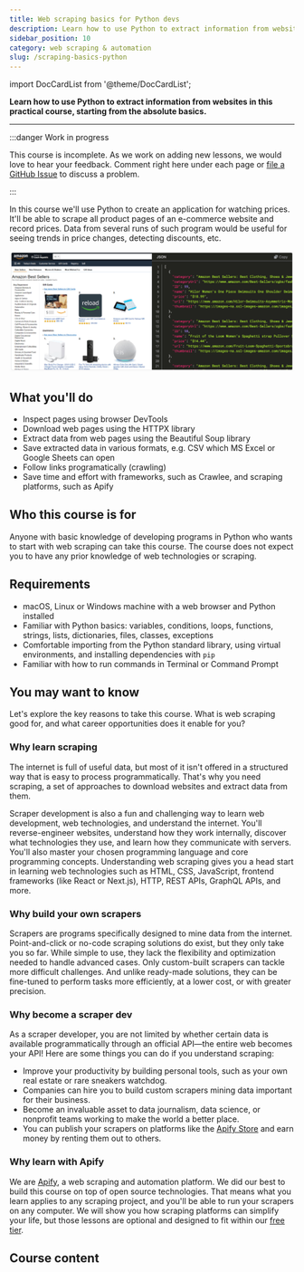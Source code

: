 ```yaml
---
title: Web scraping basics for Python devs
description: Learn how to use Python to extract information from websites in this practical course, starting from the absolute basics.
sidebar_position: 10
category: web scraping & automation
slug: /scraping-basics-python
---
```


import DocCardList from '@theme/DocCardList';

**Learn how to use Python to extract information from websites in this practical course, starting from the absolute basics.**

---

:::danger Work in progress

This course is incomplete. As we work on adding new lessons, we would love to hear your feedback. Comment right here under each page or [file a GitHub Issue](https://github.com/apify/apify-docs/issues) to discuss a problem.

:::

In this course we'll use Python to create an application for watching prices. It'll be able to scrape all product pages of an e-commerce website and record prices. Data from several runs of such program would be useful for seeing trends in price changes, detecting discounts, etc.

<!--
TODO image of warehouse with some CVS or JSON exported, similar to sources/academy/webscraping/scraping_basics_javascript/images/beginners-data-collection.png, which is for some reason the same as sources/academy/webscraping/scraping_basics_javascript/images/beginners-data-extraction.png
-->

![E-commerce listing on the left, JSON with data on the right](./images/scraping.png)

## What you'll do

- Inspect pages using browser DevTools
- Download web pages using the HTTPX library
- Extract data from web pages using the Beautiful Soup library
- Save extracted data in various formats, e.g. CSV which MS Excel or Google Sheets can open
- Follow links programatically (crawling)
- Save time and effort with frameworks, such as Crawlee, and scraping platforms, such as Apify

## Who this course is for

Anyone with basic knowledge of developing programs in Python who wants to start with web scraping can take this course. The course does not expect you to have any prior knowledge of web technologies or scraping.

## Requirements

- macOS, Linux or Windows machine with a web browser and Python installed
- Familiar with Python basics: variables, conditions, loops, functions, strings, lists, dictionaries, files, classes, exceptions
- Comfortable importing from the Python standard library, using virtual environments, and installing dependencies with `pip`
- Familiar with how to run commands in Terminal or Command Prompt

## You may want to know

Let's explore the key reasons to take this course. What is web scraping good for, and what career opportunities does it enable for you?

### Why learn scraping

The internet is full of useful data, but most of it isn't offered in a structured way that is easy to process programmatically. That's why you need scraping, a set of approaches to download websites and extract data from them.

Scraper development is also a fun and challenging way to learn web development, web technologies, and understand the internet. You'll reverse-engineer websites, understand how they work internally, discover what technologies they use, and learn how they communicate with servers. You'll also master your chosen programming language and core programming concepts. Understanding web scraping gives you a head start in learning web technologies such as HTML, CSS, JavaScript, frontend frameworks (like React or Next.js), HTTP, REST APIs, GraphQL APIs, and more.

### Why build your own scrapers

Scrapers are programs specifically designed to mine data from the internet. Point-and-click or no-code scraping solutions do exist, but they only take you so far. While simple to use, they lack the flexibility and optimization needed to handle advanced cases. Only custom-built scrapers can tackle more difficult challenges. And unlike ready-made solutions, they can be fine-tuned to perform tasks more efficiently, at a lower cost, or with greater precision.

### Why become a scraper dev

As a scraper developer, you are not limited by whether certain data is available programmatically through an official API—the entire web becomes your API! Here are some things you can do if you understand scraping:

- Improve your productivity by building personal tools, such as your own real estate or rare sneakers watchdog.
- Companies can hire you to build custom scrapers mining data important for their business.
- Become an invaluable asset to data journalism, data science, or nonprofit teams working to make the world a better place.
- You can publish your scrapers on platforms like the [Apify Store](https://apify.com/store) and earn money by renting them out to others.

### Why learn with Apify

We are [Apify](https://apify.com), a web scraping and automation platform. We did our best to build this course on top of open source technologies. That means what you learn applies to any scraping project, and you'll be able to run your scrapers on any computer. We will show you how scraping platforms can simplify your life, but those lessons are optional and designed to fit within our [free tier](https://apify.com/pricing).

## Course content

<DocCardList />
